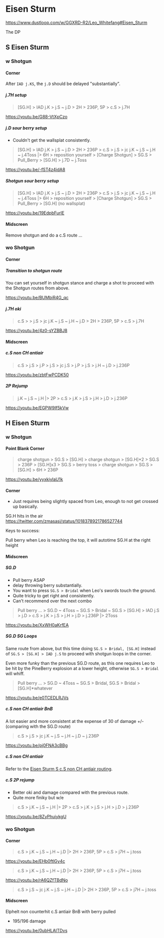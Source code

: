 # Eisen Sturm

https://www.dustloop.com/w/GGXRD-R2/Leo_Whitefang#Eisen_Sturm

The DP

## S Eisen Sturm

### w Shotgun

#### Corner

After `IAD j.KS`, the `j.D` should be delayed "substantially".

##### j.7H setup

> [SG.H] > IAD j.K > j.S ~ j.D > 2H > 236P, 5P > c.S > j.7H

https://youtu.be/G88-VtXpCzo

##### j.D sour berry setup

- Couldn't get the wallsplat consistently.

> [SG.H] > IAD j.K > j.S ~ j.D > 2H > 236P > c.S > j.S > jc j.K ~ j.S ~ j.H ~ j.4Toss |> 6H > reposition yourself > [Charge Shotgun] > SG.S > Pull_Berry > [SG.H] > j.7D ~ j.Toss

https://youtu.be/-fST4z4idA8

##### Shotgun sour berry setup

> [SG.H] > IAD j.K > j.S ~ j.D > 2H > 236P > c.S > j.S > jc j.K ~ j.S ~ j.H ~ j.4Toss |> 6H > reposition yourself > [Charge Shotgun] > SG.S > Pull_Berry > [SG.H] (no wallsplat)

https://youtu.be/19EdpbFurlE

#### Midscreen

Remove shotgun and do a c.S route ...

### wo Shotgun

#### Corner

##### Transition to shotgun route

You can set yourself in shotgun stance and charge a shot to proceed with the Shotgun routes from above.

https://youtu.be/BUMbiR4G_qc

##### j.7H oki

> c.S > > j.S > jc j.K ~ j.S ~ j.H ~ j.D > 2H > 236P, 5P > c.S > j.7H

https://youtu.be/4z0-sYZBBJ8

#### Midscreen

##### c.S non CH antiair

> c.S > j.S > j.P > j.S > jc j.S > j.P > j.S > j.H ~ j.D > j.236P

https://youtu.be/zbtFwPCDK50

##### 2P Rejump

> j.K ~ j.S ~ j.H |> 2P > c.S > j.K > j.S > j.H > j.D > j.236P

https://youtu.be/EGPW9If5kVw

## H Eisen Sturm

### w Shotgun

#### Point Blank Corner

> charge shotgun > SG.S > [SG.H] > charge shotgun > [SG.H]*2 > SG.S > 236P > [SG.H]x3 > SG.S > berry toss > charge shotgun > SG.S > [SG.H] > 6H > 236P

https://youtu.be/yyxkiylaU1k

#### Corner

- Just requires being slightly spaced from Leo, enough to not get crossed up basically.

SG.H hits in the air
https://twitter.com/zmasasi/status/1018378921786527744

Keys to success:

Pull berry when Leo is reaching the top, it will autotime SG.H at the right height

#### Midscreen

##### SG.D

- Pull berry ASAP
- delay throwing berry substantially.
- You want to press `SG.S > Bridal` when Leo's swords touch the ground.
- Quite tricky to get right and consistently.
- Can't recommend over the next combo

> Pull berry ... > SG.D ~ 4Toss ~ SG.S > Bridal ~ SG.S > [SG.H] > IAD j.S > j.D > c.S > j.K > j.S > j.H > j.D > j.236P |> 2Toss

https://youtu.be/XxWH0aKrfEA

##### SG.D SG Loops

Same route from above, but this time doing `SG.S > Bridal, [SG.H]` instead of `SG.S > [SG.H] > IAD j.S` to proceed with shotgun loops in the corner.

Even more funky than the previous SG.D route, as this one requires Leo to be hit by the PineBerry explosion at a lower height, otherwise `SG.S > Bridal` will whiff.

> Pull berry ... > SG.D ~ 4Toss ~ SG.S > Bridal, SG.S > Bridal > [SG.H]*whatever

https://youtu.be/e0TCEDLRJVs

##### c.S non CH antiair BnB

A lot easier and more consistent at the expense of 30 of damage +/- (comparing with the SG.D route)

> c.S > j.S > jc j.K ~ j.S ~ j.H ~ j.D ~ j.236P

https://youtu.be/pj0FNA3cBBg

##### c.S non CH antiair

Refer to the [Eisen Sturm S c.S non CH antiair routing](#cs-non-ch-antiair).

##### c.S 2P rejump

- Better oki and damage compared with the previous route.
- Quite more finiky but w/e

> c.S > j.K ~ j.S ~ j.H |> 2P > c.S > j.K > j.S > j.H > j.D > j.236P

https://youtu.be/8ZyPhuiykgU

### wo Shotgun

#### Corner

> c.S > j.K ~ j.S ~ j.H ~ j.D |> 2H > 236P, 5P > c.S > j7H ~ j.toss

https://youtu.be/EHb0ftlGy4c

> c.S > j.K ~ j.S ~ j.H ~ j.D |> 2H > 236P, 5P > c.S > j7H ~ j.toss

https://youtu.be/rA6QZfTBdNo

> c.S > j.S ~ jc j.K ~ j.S ~ j.H ~ j.D |> 2H > 236P, 5P > c.S > j7H ~ j.toss

#### Midscreen

Elphelt non counterhit c.S antiair BnB with berry pulled

- 195/196 damage

https://youtu.be/0ubHLAITDvs

